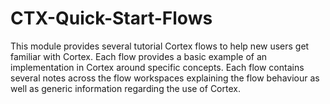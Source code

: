 # CTX-Quick-Start-Flows
This module provides several tutorial Cortex flows to help new users get familiar with Cortex. Each flow provides a basic example of an implementation in Cortex around specific concepts. Each flow contains several notes across the flow workspaces explaining the flow behaviour as well as generic information regarding the use of Cortex.
